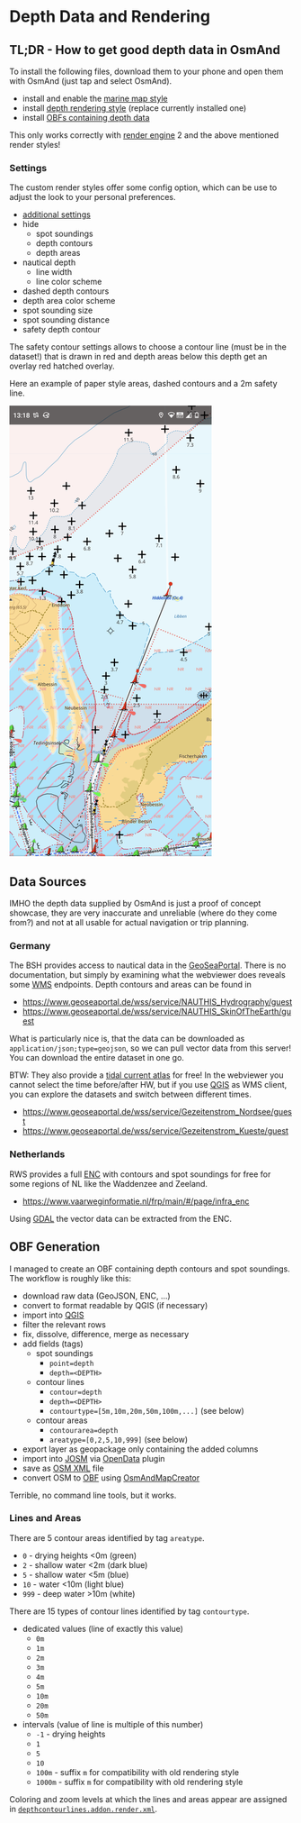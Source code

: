 # Depth Data and Rendering

## TL;DR - How to get good depth data in OsmAnd


To install the following files, download them to your phone and open them with OsmAnd (just tap and select OsmAnd).

- install and enable the [marine map style](marine.render.xml)
- install [depth rendering style](depthcontourlines.addon.render.xml) (replace currently installed one)
- install [OBFs containing depth data](https://github.com/quantenschaum/mapping/releases/tag/v1)

This only works correctly with [render engine](https://osmand.net/docs/user/personal/global-settings/#map-rendering-engine) 2 and the above mentioned render styles!

### Settings

The custom render styles offer some config option, which can be use to adjust the look to your personal preferences.

- [additional settings](USAGE.md#additional-settings)
- hide
  - spot soundings
  - depth contours
  - depth areas
- nautical depth
  - line width
  - line color scheme
- dashed depth contours
- depth area color scheme
- spot sounding size
- spot sounding distance
- safety depth contour

The safety contour settings allows to choose a contour line (must be in the dataset!) that is drawn in red and depth areas below this depth get an overlay red hatched overlay.

Here an example of paper style areas, dashed contours and a 2m safety line.

![depth rendering](img/depth.png)

## Data Sources

IMHO the depth data supplied by OsmAnd is just a proof of concept showcase, they are very inaccurate and unreliable (where do they come from?) and not at all usable for actual navigation or trip planning.

### Germany

The BSH provides access to nautical data in the [GeoSeaPortal](https://www.bsh.de/EN/DATA/GeoSeaPortal/geoseaportal_node.html). There is no documentation, but simply by examining what the webviewer does reveals some [WMS](https://en.wikipedia.org/wiki/Web_Map_Service) endpoints. Depth contours and areas can be found in

- https://www.geoseaportal.de/wss/service/NAUTHIS_Hydrography/guest
- https://www.geoseaportal.de/wss/service/NAUTHIS_SkinOfTheEarth/guest

 What is particularly nice is, that the data can be downloaded as `application/json;type=geojson`, so we can pull vector data from this server! You can download the entire dataset in one go.

BTW: They also provide a [tidal current atlas](https://en.wikipedia.org/wiki/Web_Map_Service) for free! In the webviewer you cannot select the time before/after HW, but if you use [QGIS](https://www.qgis.org/) as WMS client, you can explore the datasets and switch between different times.

- https://www.geoseaportal.de/wss/service/Gezeitenstrom_Nordsee/guest
- https://www.geoseaportal.de/wss/service/Gezeitenstrom_Kueste/guest

### Netherlands

RWS provides a full [ENC](https://en.wikipedia.org/wiki/Electronic_navigational_chart) with contours and spot soundings for free for some regions of NL like the Waddenzee and Zeeland.

- https://www.vaarweginformatie.nl/frp/main/#/page/infra_enc

Using [GDAL](https://gdal.org/programs/ogr2ogr.html) the vector data can be extracted from the ENC.

## OBF Generation

I managed to create an OBF containing depth contours and spot soundings. The workflow is roughly like this:

- download raw data (GeoJSON, ENC, ...)
- convert to format readable by QGIS (if necessary)
- import into [QGIS](https://www.qgis.org/)
- filter the relevant rows
- fix, dissolve, difference, merge as necessary
- add fields (tags)
  - spot soundings
    - `point=depth`
    - `depth=<DEPTH>`
  - contour lines 
    - `contour=depth`
    - `depth=<DEPTH>`
    - `contourtype=[5m,10m,20m,50m,100m,...]` (see below)
  - contour areas 
    - `contourarea=depth`
    - `areatype=[0,2,5,10,999]` (see below)
- export layer as geopackage only containing the added columns
- import into [JOSM](https://josm.openstreetmap.de/) via [OpenData](https://wiki.openstreetmap.org/wiki/JOSM/Plugins/OpenData) plugin
- save as [OSM XML](https://wiki.openstreetmap.org/wiki/OSM_XML) file
- convert OSM to [OBF](https://osmand.net/docs/technical/osmand-file-formats/osmand-obf/) using [OsmAndMapCreator](https://osmand.net/docs/versions/map-creator/)

Terrible, no command line tools, but it works.

### Lines and Areas

There are 5 contour areas identified by tag `areatype`.

- `0` - drying heights <0m (green)
- `2` - shallow water <2m (dark blue)
- `5` - shallow water <5m (blue)
- `10` - water <10m (light blue)
- `999` - deep water >10m (white)

There are 15 types of contour lines identified by tag `contourtype`.

- dedicated values (line of exactly this value)
  - `0m` 
  - `1m` 
  - `2m` 
  - `3m` 
  - `4m` 
  - `5m` 
  - `10m`
  - `20m`
  - `50m`
- intervals (value of line is multiple of this number)
  - `-1` - drying heights
  - `1` 
  - `5`  
  - `10` 
  - `100m` - suffix `m` for compatibility with old rendering style 
  - `1000m` - suffix `m` for compatibility with old rendering style 

Coloring and zoom levels at which the lines and areas appear are assigned in [`depthcontourlines.addon.render.xml`](depthcontourlines.addon.render.xml).
